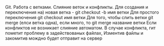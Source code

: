 Git. Работа с ветками. Слияние веток и конфликты.
Для создания и переключения на) новая ветка - git checkout -b имя ветки 
Для простого переключения  git checkout имя ветки
Для того, чтобы слить ветки git merge  (елси ветка одна), если много, то git merge название ветки
Если конфликтов не возникает слияние автоматом. 
В случае конфликта, гит пометит проблему в задействованых файлах, Изментив файлы и закомитив мождно будет  отправит на сервер